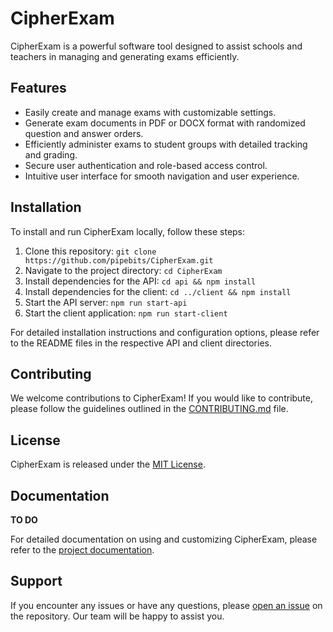 # CipherExam

CipherExam is a powerful software tool designed to assist schools and teachers in managing and generating exams efficiently.

## Features

- Easily create and manage exams with customizable settings.
- Generate exam documents in PDF or DOCX format with randomized question and answer orders.
- Efficiently administer exams to student groups with detailed tracking and grading.
- Secure user authentication and role-based access control.
- Intuitive user interface for smooth navigation and user experience.

## Installation

To install and run CipherExam locally, follow these steps:

1. Clone this repository: `git clone https://github.com/pipebits/CipherExam.git`
2. Navigate to the project directory: `cd CipherExam`
3. Install dependencies for the API: `cd api && npm install`
4. Install dependencies for the client: `cd ../client && npm install`
5. Start the API server: `npm run start-api`
6. Start the client application: `npm run start-client`

For detailed installation instructions and configuration options, please refer to the README files in the respective API and client directories.

## Contributing

We welcome contributions to CipherExam! If you would like to contribute, please follow the guidelines outlined in the [CONTRIBUTING.md](https://github.com/pipebits/CipherExam/blob/main/CONTRIBUTING.md) file.

## License

CipherExam is released under the [MIT License](https://github.com/pipebits/CipherExam/blob/main/LICENSE).

## Documentation

**TO DO**

For detailed documentation on using and customizing CipherExam, please refer to the [project documentation](./docs).

## Support

If you encounter any issues or have any questions, please [open an issue](https://github.com/pipebits/CipherExam/issues) on the repository. Our team will be happy to assist you.
